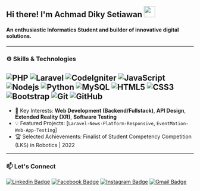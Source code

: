 ## Hi there! I'm Achmad Diky Setiawan <img src="https://raw.githubusercontent.com/MartinHeinz/MartinHeinz/master/wave.gif" width="30">

#### An enthusiastic Informatics Student and builder of innovative digital solutions.

---

### ⚙️ Skills & Technologies

![PHP](https://img.shields.io/badge/-PHP-777BB4?style=flat-square&logo=php&logoColor=white) ![Laravel](https://img.shields.io/badge/Laravel-FF2D20?style=flat-square&logo=laravel&logoColor=white) ![CodeIgniter](https://img.shields.io/badge/CodeIgniter-EE422F?style=flat-square&logo=codeigniter&logoColor=white) ![JavaScript](https://img.shields.io/badge/-JavaScript-black?style=flat-square&logo=javascript)
![Nodejs](https://img.shields.io/badge/-Nodejs-black?style=flat-square&logo=Node.js) ![Python](https://img.shields.io/badge/-Python-black?style=flat-square&logo=Python) ![MySQL](https://img.shields.io/badge/-MySQL-black?style=flat-square&logo=mysql)
![HTML5](https://img.shields.io/badge/-HTML5-E34F26?style=flat-square&logo=html5&logoColor=white)
![CSS3](https://img.shields.io/badge/-CSS3-1572B6?style=flat-square&logo=css3)
![Bootstrap](https://img.shields.io/badge/-Bootstrap-563D7C?style=flat-square&logo=bootstrap)
![Git](https://img.shields.io/badge/-Git-black?style=flat-square&logo=git)
![GitHub](https://img.shields.io/badge/-GitHub-181717?style=flat-square&logo=github)
---

- 🚀 Key Interests: **Web Development (Backend/Fullstack)**, **API Design**, **Extended Reality (XR)**, **Software Testing**
- 💡 Featured Projects: [`Laravel-News-Platform-Responsive`, `EventMation-Web-App-Testing`]
- 🏆 Selected Achievements: Finalist of Student Competency Competition (LKS) in Robotics | 2022

---

### 📫 Let's Connect

[![Linkedin Badge](https://img.shields.io/badge/-LinkedIn-blue?style=flat-square&logo=Linkedin&logoColor=white&link=https://www.linkedin.com/in/achmaddikysetiawan/)](https://www.linkedin.com/in/achmaddikysetiawan/)
[![Facebook Badge](https://img.shields.io/badge/-Facebook-1877F2?style=flat-square&logo=facebook&logoColor=white&link=https://www.facebook.com/achmaddikysetiawan/)](https://www.facebook.com/achmaddikysetiawan/)
[![Instagram Badge](https://img.shields.io/badge/-Instagram-E4405F?style=flat-square&logo=instagram&logoColor=white&link=https://www.instagram.com/dkystwnn._/)](https://www.instagram.com/dkystwnn._/)
[![Gmail Badge](https://img.shields.io/badge/-Email-c14438?style=flat-square&logo=Gmail&logoColor=white&link=mailto:achmaddikys21@gmail.com)](mailto:achmaddikys21@gmail.com)

